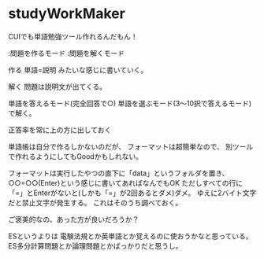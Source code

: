 # studyWorkMaker
CUIでも単語勉強ツール作れるんだもん！

:問題を作るモード
:問題を解くモード

作る
単語=説明
みたいな感じに書いていく。

解く
問題は説明文が出てくる。

単語を答えるモード(完全回答で○)
単語を選ぶモード(3～10択で答えるモード)
で解く。

正答率を常に上の方に出しておく

単語帳は自分で作るしかないのだが、
フォーマットは超簡単なので、
別ツールで作れるようにしてもGoodかもしれない。

フォーマットは実行したやつの直下に「data」というフォルダを置き、
○○=○○(Enter)という感じに書いてあればなんでもOK
ただしすべての行に「=」とEnterがないと(しかも「=」が2回あるとダメ)ダメ。
ゆえに2バイト文字だと禁止文字が発生する。
これはそのうち調べておく。

ご褒美的なの、あった方が良いだろうか？

ESというよりは
電験法規とか英単語とか覚えるのに使おうかなと思っている。
ES多分計算問題とか論理問題とかばっかりだと思うし。

